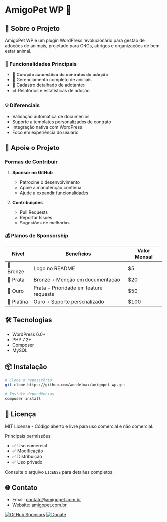 # AmigoPet WP 🐾

## 🌟 Sobre o Projeto

AmigoPet WP é um plugin WordPress revolucionário para gestão de adoções de animais, projetado para ONGs, abrigos e organizações de bem-estar animal.

### 🚀 Funcionalidades Principais

- 📝 Geração automática de contratos de adoção
- 🐶 Gerenciamento completo de animais
- 👥 Cadastro detalhado de adotantes
- 📊 Relatórios e estatísticas de adoção

### 💡 Diferenciais

- Validação automática de documentos
- Suporte a templates personalizados de contrato
- Integração nativa com WordPress
- Foco em experiência do usuário

## 🤝 Apoie o Projeto

### Formas de Contribuir

1. **Sponsor no GitHub**
   - Patrocine o desenvolvimento
   - Apoie a manutenção contínua
   - Ajude a expandir funcionalidades

2. **Contribuições**
   - Pull Requests
   - Reportar Issues
   - Sugestões de melhorias

### 💰 Planos de Sponsorship

| Nível | Benefícios | Valor Mensal |
|-------|------------|--------------|
| 🥉 Bronze | Logo no README | $5 |
| 🥈 Prata | Bronze + Menção em documentação | $20 |
| 🥇 Ouro | Prata + Prioridade em feature requests | $50 |
| 💎 Platina | Ouro + Suporte personalizado | $100 |

## 🛠 Tecnologias

- WordPress 6.0+
- PHP 7.2+
- Composer
- MySQL

## 📦 Instalação

```bash
# Clone o repositório
git clone https://github.com/wendelmax/amigopet-wp.git

# Instale dependências
composer install
```

## 📄 Licença

MIT License - Código aberto e livre para uso comercial e não comercial.

Principais permissões:
- ✅ Uso comercial
- ✅ Modificação
- ✅ Distribuição
- ✅ Uso privado

Consulte o arquivo `LICENSE` para detalhes completos.

## 🌐 Contato

- Email: contato@amigopet.com.br
- Website: [amigopet.com.br](https://amigopet.com.br)

[![GitHub Sponsors](https://img.shields.io/github/sponsors/wendelmax?style=social)](https://github.com/sponsors/wendelmax)
[![Donate](https://img.shields.io/badge/Donate-PayPal-green.svg)](https://www.paypal.com/donate?business=SEU_EMAIL_PAYPAL)

